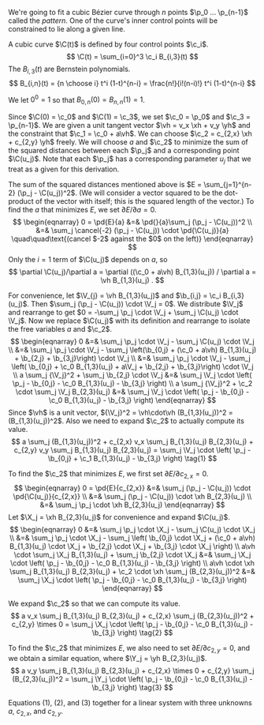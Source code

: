 <!-- To format this file, you need to use a hacked version of Markdown that ignores MathJax sections containing in $...$ and $$...$$ delimiters. -->

<div style='display:none'>
$$
\newcommand{\pd}[2]{\frac{\partial#1}{\partial#2}}
\newcommand{\C}{\boldsymbol C}
\newcommand{\b}{\boldsymbol b}
\newcommand{\c}{\boldsymbol c}
\newcommand{\p}{\boldsymbol p}
\newcommand{\V}{\boldsymbol V}
\newcommand{\X}{\boldsymbol X}
\newcommand{\Y}{\boldsymbol Y}
\newcommand{\vh}{\boldsymbol{\hat{v}}}
\newcommand{\xh}{\boldsymbol{\hat{x}}}
\newcommand{\yh}{\boldsymbol{\hat{y}}}
$$
</div>

We're going to fit a cubic B&eacute;zier curve through $n$ points $\p_0 ... \p_{n-1}$ called the *pattern*.  One of the curve's inner control points will be constrained to lie along a given line.

A cubic curve $\C(t)$ is defined by four control points $\c_i$.
$$ \C(t) = \sum_{i=0}^3 \c_i B_{i,3}(t) $$
The $B_{i,3}(t)$ are Bernstein polynomials.
$$ B_{i,n}(t) = {n \choose i} t^i (1-t)^{n-i} = \frac{n!}{i!(n-i)!} t^i (1-t)^{n-i} $$

We let $0^0 = 1$ so that $B_{0,n}(0) = B_{n,n}(1) = 1$.

Since $\C(0) = \c_0$ and $\C(1) = \c_3$, we set $\c_0 = \p_0$ and $\c_3 = \p_{n-1}$. We are given a unit tangent vector $\vh = v_x \xh + v_y \yh$ and the constraint that $\c_1 = \c_0 + a\vh$.  We can choose $\c_2 = c_{2,x} \xh + c_{2,y} \yh$ freely. We will choose $a$ and $\c_2$ to minimize the sum of the squared distances between each $\p_j$ and a corresponding point $\C(u_j)$.  Note that each $\p_j$ has a corresponding parameter $u_j$ that we treat as a given for this derivation.

The sum of the squared distances mentioned above is $E = \sum_{j=1}^{n-2} (\p_j - \C(u_j))^2$.  (We will consider a vector squared to be the dot-product of the vector with itself; this is the squared length of the vector.) To find the $a$ that minimizes $E$, we set $\partial E/\partial a = 0$.
$$
\begin{eqnarray}
0 = \pd{E}{a}
    &=& \pd{}{a}\sum_j (\p_j - \C(u_j))^2 \\
    &=& \sum_j \cancel{-2} (\p_j - \C(u_j)) \cdot \pd{\C(u_j)}{a}
        \quad\quad\text{(cancel $-2$ against the $0$ on the left)}
\end{eqnarray}
$$
Only the $i=1$ term of $\C(u_j)$ depends on $a$, so
$$
\partial \C(u_j)/\partial a
    = \partial ((\c_0 + a\vh) B_{1,3}(u_j)) / \partial a
    = \vh B_{1,3}(u_j) .
$$

For convenience, let $\V_{j} = \vh B_{1,3}(u_j)$ and $\b_{i,j} = \c_i B_{i,3}(u_j)$. Then $\sum_j (\p_j - \C(u_j)) \cdot \V_j = 0$.  We distribute $\V_j$ and rearrange to get $0 = -\sum_j \p_j \cdot \V_j + \sum_j \C(u_j) \cdot \V_j$.  Now we replace $\C(u_j)$ with its definition and rearrange to isolate the free variables $a$ and $\c_2$.
$$
\begin{eqnarray}
0 &=& \sum_j \p_j \cdot \V_j - \sum_j \C(u_j) \cdot \V_j \\
    &=& \sum_j \p_j \cdot \V_j - \sum_j \left(\b_{0,j} + (\c_0 + a\vh) B_{1,3}(u_j) + \b_{2,j} + \b_{3,j}\right) \cdot \V_j \\
    &=& \sum_j \p_j \cdot \V_j - \sum_j \left( \b_{0,j} + \c_0 B_{1,3}(u_j) + a\V_j + \b_{2,j} + \b_{3,j}\right) \cdot \V_j \\
a \sum_j {\V_j}^2 + \sum_j \b_{2,j} \cdot \V_j
    &=& \sum_j \V_j \cdot \left( \p_j - \b_{0,j} - \c_0 B_{1,3}(u_j) - \b_{3,j} \right) \\
a \sum_j {\V_j}^2 + \c_2 \cdot \sum_j \V_j B_{2,3}(u_j)
    &=& \sum_j \V_j \cdot \left( \p_j - \b_{0,j} - \c_0 B_{1,3}(u_j) - \b_{3,j} \right)
\end{eqnarray}
$$
Since $\vh$ is a unit vector, ${\V_j}^2 = \vh\cdot\vh (B_{1,3}(u_j))^2 = (B_{1,3}(u_j))^2$.  Also we need to expand $\c_2$ to actually compute its value.
$$
a \sum_j (B_{1,3}(u_j))^2 + c_{2,x} v_x \sum_j B_{1,3}(u_j) B_{2,3}(u_j) + c_{2,y} v_y \sum_j B_{1,3}(u_j) B_{2,3}(u_j)
    = \sum_j \V_j \cdot \left(
        \p_j - \b_{0,j} + \c_1 B_{1,3}(u_j) - \b_{3,j}
    \right)
\tag{1}
$$

To find the $\c_2$ that minimizes $E$, we first set $\partial E/\partial c_{2,x} = 0$.
$$
\begin{eqnarray}
0 = \pd{E}{c_{2,x}}
    &=& \sum_j (\p_j - \C(u_j)) \cdot \pd{\C(u_j)}{c_{2,x}} \\
    &=& \sum_j (\p_j - \C(u_j)) \cdot \xh B_{2,3}(u_j) \\
    &=& \sum_j \p_j \cdot \xh B_{2,3}(u_j)
\end{eqnarray}
$$
Let $\X_j = \xh B_{2,3}(u_j)$ for convenience and expand $\C(u_j)$.
$$
\begin{eqnarray}
0 &=& \sum_j \p_j \cdot \X_j - \sum_j \C(u_j) \cdot \X_j \\
    &=& \sum_j \p_j \cdot \X_j - \sum_j \left(
            \b_{0,j} \cdot \X_j
            + (\c_0 + a\vh) B_{1,3}(u_j) \cdot \X_j
            + \b_{2,j} \cdot \X_j
            + \b_{3,j} \cdot \X_j
        \right) \\
a\vh \cdot \sum_j \X_j B_{1,3}(u_j) + \sum_j \b_{2,j} \cdot \X_j
    &=& \sum_j \X_j \cdot \left(
            \p_j - \b_{0,j} - \c_0 B_{1,3}(u_j) - \b_{3,j}
        \right) \\
a\vh \cdot \xh \sum_j B_{1,3}(u_j) B_{2,3}(u_j) + \c_2 \cdot \xh \sum_j (B_{2,3}(u_j))^2
    &=& \sum_j \X_j \cdot \left(
            \p_j - \b_{0,j} - \c_0 B_{1,3}(u_j) - \b_{3,j}
        \right)
\end{eqnarray}
$$

We expand $\c_2$ so that we can compute its value.
$$
a v_x \sum_j B_{1,3}(u_j) B_{2,3}(u_j) + c_{2,x} \sum_j (B_{2,3}(u_j))^2 + c_{2,y} \times 0
    = \sum_j \X_j \cdot \left(
            \p_j - \b_{0,j} - \c_0 B_{1,3}(u_j) - \b_{3,j}
        \right)
\tag{2}
$$

To find the $\c_2$ that minimizes $E$, we also need to set $\partial E/\partial c_{2,y} = 0$, and we obtain a similar equation, where $\Y_j = \yh B_{2,3}(u_j)$.
$$
a v_y \sum_j B_{1,3}(u_j) B_{2,3}(u_j) + c_{2,x} \times 0 + c_{2,y} \sum_j (B_{2,3}(u_j))^2
    = \sum_j \Y_j \cdot \left(
            \p_j - \b_{0,j} - \c_0 B_{1,3}(u_j) - \b_{3,j}
        \right)
\tag{3}
$$

Equations (1), (2), and (3) together for a linear system with three unknowns $a$, $c_{2,x}$, and $c_{2,y}$.

